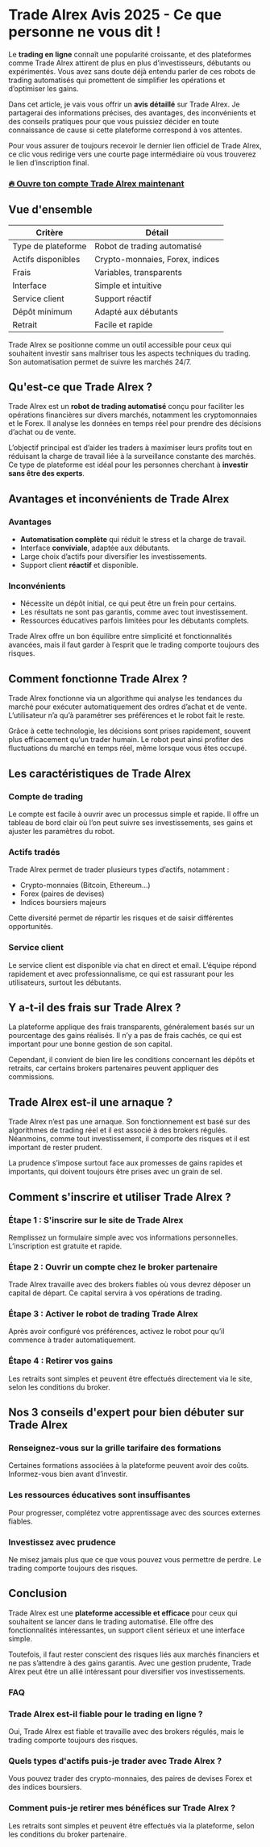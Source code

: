 # Trade Alrex Avis 2025 - Ce que personne ne vous dit !
 

Le **trading en ligne** connaît une popularité croissante, et des plateformes comme Trade Alrex attirent de plus en plus d’investisseurs, débutants ou expérimentés. Vous avez sans doute déjà entendu parler de ces robots de trading automatisés qui promettent de simplifier les opérations et d’optimiser les gains.  

Dans cet article, je vais vous offrir un **avis détaillé** sur Trade Alrex. Je partagerai des informations précises, des avantages, des inconvénients et des conseils pratiques pour que vous puissiez décider en toute connaissance de cause si cette plateforme correspond à vos attentes.

Pour vous assurer de toujours recevoir le dernier lien officiel de Trade Alrex, ce clic vous redirige vers une courte page intermédiaire où vous trouverez le lien d’inscription final.

### [🔥 Ouvre ton compte Trade Alrex maintenant](https://github.com/Katrina29Mendoza/awesome-shell/blob/master/422fr.md)
## Vue d'ensemble

| **Critère**              | **Détail**                        |
|--------------------------|---------------------------------|
| Type de plateforme        | Robot de trading automatisé     |
| Actifs disponibles        | Crypto-monnaies, Forex, indices |
| Frais                    | Variables, transparents          |
| Interface                | Simple et intuitive              |
| Service client           | Support réactif                  |
| Dépôt minimum            | Adapté aux débutants             |
| Retrait                  | Facile et rapide                 |


Trade Alrex se positionne comme un outil accessible pour ceux qui souhaitent investir sans maîtriser tous les aspects techniques du trading. Son automatisation permet de suivre les marchés 24/7.

## Qu'est-ce que Trade Alrex ?

Trade Alrex est un **robot de trading automatisé** conçu pour faciliter les opérations financières sur divers marchés, notamment les cryptomonnaies et le Forex. Il analyse les données en temps réel pour prendre des décisions d’achat ou de vente.

L’objectif principal est d’aider les traders à maximiser leurs profits tout en réduisant la charge de travail liée à la surveillance constante des marchés. Ce type de plateforme est idéal pour les personnes cherchant à **investir sans être des experts**.

## Avantages et inconvénients de Trade Alrex

### Avantages
- **Automatisation complète** qui réduit le stress et la charge de travail.
- Interface **conviviale**, adaptée aux débutants.
- Large choix d’actifs pour diversifier les investissements.
- Support client **réactif** et disponible.

### Inconvénients
- Nécessite un dépôt initial, ce qui peut être un frein pour certains.
- Les résultats ne sont pas garantis, comme avec tout investissement.
- Ressources éducatives parfois limitées pour les débutants complets.

Trade Alrex offre un bon équilibre entre simplicité et fonctionnalités avancées, mais il faut garder à l’esprit que le trading comporte toujours des risques.

## Comment fonctionne Trade Alrex ?

Trade Alrex fonctionne via un algorithme qui analyse les tendances du marché pour exécuter automatiquement des ordres d’achat et de vente. L’utilisateur n’a qu’à paramétrer ses préférences et le robot fait le reste.

Grâce à cette technologie, les décisions sont prises rapidement, souvent plus efficacement qu’un trader humain. Le robot peut ainsi profiter des fluctuations du marché en temps réel, même lorsque vous êtes occupé.

## Les caractéristiques de Trade Alrex

### Compte de trading

Le compte est facile à ouvrir avec un processus simple et rapide. Il offre un tableau de bord clair où l’on peut suivre ses investissements, ses gains et ajuster les paramètres du robot.

### Actifs tradés

Trade Alrex permet de trader plusieurs types d’actifs, notamment :
- Crypto-monnaies (Bitcoin, Ethereum…)
- Forex (paires de devises)
- Indices boursiers majeurs

Cette diversité permet de répartir les risques et de saisir différentes opportunités.

### Service client

Le service client est disponible via chat en direct et email. L’équipe répond rapidement et avec professionnalisme, ce qui est rassurant pour les utilisateurs, surtout les débutants.

## Y a-t-il des frais sur Trade Alrex ?

La plateforme applique des frais transparents, généralement basés sur un pourcentage des gains réalisés. Il n’y a pas de frais cachés, ce qui est important pour une bonne gestion de son capital.

Cependant, il convient de bien lire les conditions concernant les dépôts et retraits, car certains brokers partenaires peuvent appliquer des commissions.

## Trade Alrex est-il une arnaque ?

Trade Alrex n’est pas une arnaque. Son fonctionnement est basé sur des algorithmes de trading réel et il est associé à des brokers régulés. Néanmoins, comme tout investissement, il comporte des risques et il est important de rester prudent.

La prudence s’impose surtout face aux promesses de gains rapides et importants, qui doivent toujours être prises avec un grain de sel.

## Comment s'inscrire et utiliser Trade Alrex ?

### Étape 1 : S'inscrire sur le site de Trade Alrex

Remplissez un formulaire simple avec vos informations personnelles. L’inscription est gratuite et rapide.

### Étape 2 : Ouvrir un compte chez le broker partenaire

Trade Alrex travaille avec des brokers fiables où vous devrez déposer un capital de départ. Ce capital servira à vos opérations de trading.

### Étape 3 : Activer le robot de trading Trade Alrex

Après avoir configuré vos préférences, activez le robot pour qu’il commence à trader automatiquement.

### Étape 4 : Retirer vos gains

Les retraits sont simples et peuvent être effectués directement via le site, selon les conditions du broker.

## Nos 3 conseils d'expert pour bien débuter sur Trade Alrex

### Renseignez-vous sur la grille tarifaire des formations

Certaines formations associées à la plateforme peuvent avoir des coûts. Informez-vous bien avant d’investir.

### Les ressources éducatives sont insuffisantes

Pour progresser, complétez votre apprentissage avec des sources externes fiables.

### Investissez avec prudence

Ne misez jamais plus que ce que vous pouvez vous permettre de perdre. Le trading comporte toujours des risques.

## Conclusion

Trade Alrex est une **plateforme accessible et efficace** pour ceux qui souhaitent se lancer dans le trading automatisé. Elle offre des fonctionnalités intéressantes, un support client sérieux et une interface simple.

Toutefois, il faut rester conscient des risques liés aux marchés financiers et ne pas s’attendre à des gains garantis. Avec une gestion prudente, Trade Alrex peut être un allié intéressant pour diversifier vos investissements.

### FAQ

### Trade Alrex est-il fiable pour le trading en ligne ?

Oui, Trade Alrex est fiable et travaille avec des brokers régulés, mais le trading comporte toujours des risques.

### Quels types d'actifs puis-je trader avec Trade Alrex ?

Vous pouvez trader des crypto-monnaies, des paires de devises Forex et des indices boursiers.

### Comment puis-je retirer mes bénéfices sur Trade Alrex ?

Les retraits sont simples et peuvent être effectués via la plateforme, selon les conditions du broker partenaire.